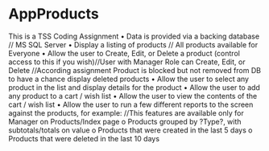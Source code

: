 # AppProducts
This is a TSS Coding Assignment
•	Data is provided via a backing database // MS SQL Server
•	Display a listing of products // All products available for Everyone
•	Allow the user to Create, Edit, or Delete a product (control access to this if you wish)//User with Manager Role can  Create, Edit, or Delete
    //According assignment Product is blocked but not removed from DB to have a chance display deleted products
•	Allow the user to select any product in the list and display details for the product
•	Allow the user to add any product to a cart / wish list
•	Allow the user to view the contents of the cart / wish list
•	Allow the user to run a few different reports to the screen against the products, for example: //This features are available only for Manager on Products/Index page
o	Products grouped by ?Type?, with subtotals/totals on value
o	Products that were created in the last 5 days
o	Products that were deleted in the last 10 days
